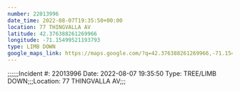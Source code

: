 ```yaml
---
number: 22013996
date_time: 2022-08-07T19:35:50+00:00
location: 77 THINGVALLA AV
latitude: 42.376388261269966
longitude: -71.15499521193793
type: LIMB DOWN
google_maps_link: https://maps.google.com/?q=42.376388261269966,-71.15499521193793
---
```


;;;;;;Incident #: 22013996  Date: 2022-08-07 19:35:50   Type: TREE/LIMB DOWN;;;Location: 77 THINGVALLA AV;;;
